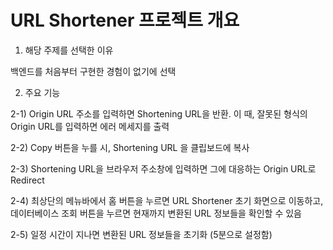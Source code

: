 # URL Shortener 프로젝트 개요

1. 해당 주제를 선택한 이유

  백엔드를 처음부터 구현한 경험이 없기에 선택

2. 주요 기능

  2-1) Origin URL 주소를 입력하면 Shortening URL을 반환. 이 때, 잘못된 형식의 Origin URL를 입력하면 에러 메세지를 출력
  
  2-2) Copy 버튼을 누를 시, Shortening URL 을 클립보드에 복사
  
  2-3) Shortening URL을 브라우저 주소창에 입력하면 그에 대응하는 Origin URL로 Redirect

  2-4) 최상단의 메뉴바에서 홈 버튼을 누르면 URL Shortener 초기 화면으로 이동하고, 데이터베이스 조회 버튼을 누르면 현재까지 변환된 URL 정보들을 확인할 수 있음
  
  2-5) 일정 시간이 지나면 변환된 URL 정보들을 초기화 (5분으로 설정함)
